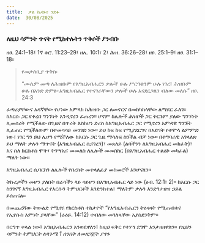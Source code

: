 ```yaml
---
title:  ቃል ኪዳኑና ንድፉ
date:  30/08/2025
---
```


### ለዚህ ሳምንት ጥናት የሚከተሉትን ጥቅሶች ያንብቡ
ዘፀ. 24:1–18፤ 1ኛ ቆሮ. 11:23–29፤ ዘሌ. 10:1፣ 2፤ ሕዝ. 36:26–28፤ ዘፀ. 25:1–9፤ ዘፀ. 31:1–18።

> <p>የመታሰቢያ ጥቅስ፡</p>
> “ሙሴም መጣ ለሕዝቡም የእግዚአብሔርን ቃሎች ሁሉ ሥርዓቱንም ሁሉ ነገረ፤ ሕዝቡም ሁሉ በአንድ ድምፅ፦እግዚአብሔር የተናገራቸውን ቃሎች ሁሉ እናደርጋለን ብለው መለሱ” ዘፀ. 24:3


ፈጣሪያቸውና አዳኛቸው የሆነው አምላክ ከሕዝቡ ጋር ለመኖርና በመከካከላቸው ለማደር ፈለገ። ከእርሱ ጋር የቀረበ ግንኙነት እንዲኖረን ፈጠረን። ሆኖም ከሌሎች ሕዝቦች ጋር ትርጉም ያለው ግንኙነት ሊመሰረት የሚችለው በጊዜና በጥረት እስከሆነ ድረስ ከእግዚአብሔር ጋር የሚኖረን አምዳዊ ግንኙት ሊፈጠር የሚችለውም በተመሳሳይ መንገድ ነው። ይህ ከፍ ከፍ የሚያደርግና በእድገት የተሞላ ልምምድ ነው፣ ነገር ግን ይህ ሊሆን የሚችለው ከእርሱ ጋር ጊዜ ማሳለፍ ስንችል ብቻ ነው። በተግባራዊ አገላለጽ ይህ ማለት ቃሉን ማጥናት (እግዚአብሔር ሲናገረን)፣ መጸለይ (ልባችንን ለእግዚአብሔር መክፈት)፣ እና ስለ ክርስቶስ ሞት፣ ትንሣኤና መመለስ ለሌሎች መመስከር (በእግዚአብሔር ተልዕኮ መካፈል) ማለት ነው።

እግዚአብሔር ሲባርከን ለሌሎች የበረከት መተላለፊያ መስመሮች እንሆናለን።

ትኩረታችን መሆን ያለበት በራሳችን ላይ ሳይሆን በእግዚአብሔር ላይ ነው (ዕብ. 12:1፣ 2)። ከእርሱ ጋር ስንገናኝ እግዚአብሔር የእርሱን ትምህርቶች እንድንከተል፣ ማለትም ቃሉን እንድንታዘዝ ኃይል ይሰጠናል።

በመጨረሻው ትውልድ የሚኖሩ የክርስቶስ ተከታዮች “የእግዚአብሔርን ትዕዛዛት የሚጠብቁና የኢየሱስ እምነት ያላቸው” (ራዕይ. 14:12) ተብለው መገለጻቸው አያስደንቅም። 

በርግጥ ቀላል ነው፤ እግዚአብሔርን እንወደዋለን፤ ከዚህ ፍቅር የተነሣ ደግሞ እንታዘዘዋለን። 
*የዚህን ሳምንት ትምህርት ለጳጉሜ 1 ሰንበት ለመዘጋጀት ያጥኑ*